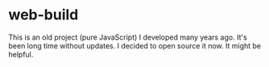# web-build

This is an old project (pure JavaScript) I developed many years ago. It's been long time without updates. I decided
to open source it now. It might be helpful.
